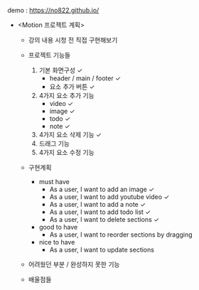 demo : https://no822.github.io/

- <Motion 프로젝트 계획>

  - 강의 내용 시청 전 직접 구현해보기

  - 프로젝트 기능들 
    1. 기본 화면구성 ✓
       - header / main / footer ✓
       - 요소 추가 버튼 ✓
    2. 4가지 요소 추가 기능
        - video ✓
        - image ✓
        - todo ✓
        - note ✓
    3. 4가지 요소 삭제 기능 ✓
    4. 드래그 기능
    5. 4가지 요소 수정 기능

   - 구현계획
     - must have
       - As a user, I want to add an image ✓
       - As a user, I want to add youtube video ✓
       - As a user, I want to add a note ✓
       - As a user, I want to add todo list ✓
       - As a user, I want to delete sections ✓
     - good to have
         - As a user, I want to reorder sections by dragging
     - nice to have
         - As a user, I want to update sections
          
   - 어려웠던 부분 / 완성하지 못한 기능

   - 배울점들
